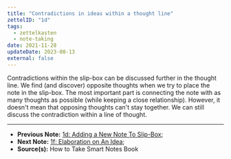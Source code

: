```yaml
---
title: "Contradictions in ideas within a thought line"
zettelID: "1d"
tags:
  - zettelkasten
  - note-taking
date: 2021-11-28
updateDate: 2023-08-13
external: false
---
```


Contradictions within the slip-box can be discussed further in the thought line. We find (and discover) opposite thoughts when we try to place the note in the slip-box. The most important part is connecting the note with as many thoughts as possible (while keeping a close relationship). However, it doesn't mean that opposing thoughts can't stay together. We can still discuss the contradiction within a line of thought.

---

- **Previous Note:** [1d: Adding a New Note To Slip-Box](/notes/1d/);
- **Next Note:** [1f: Elaboration on An Idea](/notes/1f/);
- **Source(s):** How to Take Smart Notes Book
